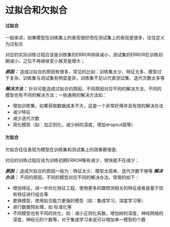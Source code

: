 过拟合和欠拟合
====

#### 过拟合 ####
一般来讲，如果模型在训练集上的表现很好而在测试集上的表现差很多，往往定义为过拟合

对应的实际训练过程应该是训练集的ERROR持续减小，测试集的ERROR在训练初期减小，之后不再继续变小甚至是增大；

***原因：*** 造成过拟合的原因有很多，常见的比如：训练集太少、特征太多、模型过于复杂、训练集与测试集有明显差异，训练集不足以代表测试集、迭代次数太多等

***解决方法：*** 针对可能造成过拟合的原因，不同原因对应不同的解决方法，不同的模型也有不同的解决方法；一些通用的解决方法如：
- 增加训练集，如果获取数据成本不大，这是一个非常好用并且有效的解决办法
- 减少特征
- 减少迭代次数
- 简化模型（如：加正则化，减少树的深度，增加dropout层等）


#### 欠拟合 ####
欠拟合往往表现为模型在训练集和测试集上的效果都很差;

对应的训练过程应该为训练初期ERROR略有减少，很快就不在减少；

***原因：*** 造成欠拟合的原因一般为：特征太少、模型太简单、迭代次数不够等
***解决办法：***  不同的原因，不同的模型对应不同的解决办法，常用的如下：

- 增加特征，进一步优化特征工程，使用更多的跟预测相关的特征或者是基于现有特征进行组合等
- 更换模型，使用拟合能力更强的模型（如：集成学习，深度学习等）
- 进行数据预处理，如 标准化等
- 不同模型也有不同的优化，如：减小正则化系数，增加树的深度，神经网络的深度，神经元的个数等，对于集成学习来说可以增加单一模型的个数
